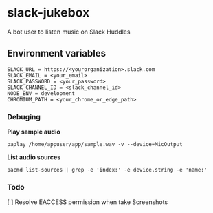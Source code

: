 # slack-jukebox
A bot user to listen music on Slack Huddles


## Environment variables
```SH
SLACK_URL = https://<yourorganization>.slack.com
SLACK_EMAIL = <your_email>
SLACK_PASSWORD = <your_password>
SLACK_CHANNEL_ID = <slack_channel_id>
NODE_ENV = development
CHROMIUM_PATH = <your_chrome_or_edge_path>
```

### Debuging

**Play sample audio**
```SH
paplay /home/appuser/app/sample.wav -v --device=MicOutput
```

**List audio sources**
```SH
pacmd list-sources | grep -e 'index:' -e device.string -e 'name:'
```


### Todo
[ ] Resolve EACCESS permission when take Screenshots